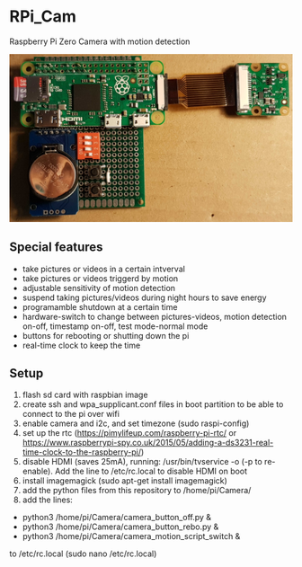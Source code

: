 # RPi_Cam
Raspberry Pi Zero Camera with motion detection

![RPi_Cam](RPi_Cam.jpg)

## Special features
* take pictures or videos in a certain intverval
* take pictures or videos triggerd by motion
* adjustable sensitivity of motion detection
* suspend taking pictures/videos during night hours to save energy
* programamble shutdown at a certain time
* hardware-switch to change between pictures-videos, motion detection on-off, timestamp on-off, test mode-normal mode
* buttons for rebooting or shutting down the pi
* real-time clock to keep the time 

## Setup
1. flash sd card with raspbian image
2. create ssh and wpa_supplicant.conf files in boot partition to be able to connect to the pi over wifi
3. enable camera and i2c, and set timezone (sudo raspi-config)
4. set up the rtc (https://pimylifeup.com/raspberry-pi-rtc/ or https://www.raspberrypi-spy.co.uk/2015/05/adding-a-ds3231-real-time-clock-to-the-raspberry-pi/)
5. disable HDMI (saves 25mA), running: /usr/bin/tvservice -o (-p to re-enable). Add the line to /etc/rc.local to disable HDMI on boot
6. install imagemagick (sudo apt-get install imagemagick)
7. add the python files from this repository to /home/pi/Camera/
8. add the lines:
  * python3 /home/pi/Camera/camera_button_off.py &
  * python3 /home/pi/Camera/camera_button_rebo.py &
  * python3 /home/pi/Camera/camera_motion_script_switch &

to /etc/rc.local (sudo nano /etc/rc.local)


